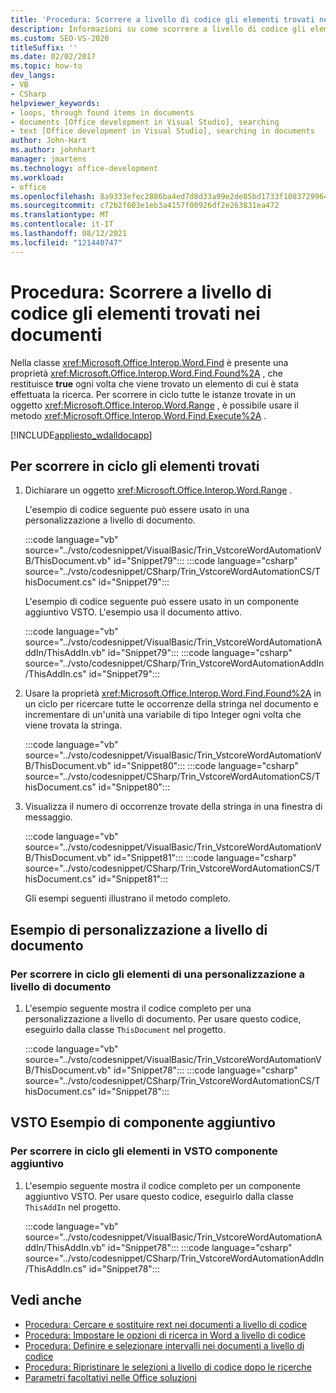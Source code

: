 ```yaml
---
title: 'Procedura: Scorrere a livello di codice gli elementi trovati nei documenti'
description: Informazioni su come scorrere a livello di codice gli elementi trovati in Microsoft Word documento usando Visual Studio.
ms.custom: SEO-VS-2020
titleSuffix: ''
ms.date: 02/02/2017
ms.topic: how-to
dev_langs:
- VB
- CSharp
helpviewer_keywords:
- loops, through found items in documents
- documents [Office development in Visual Studio], searching
- text [Office development in Visual Studio], searching in documents
author: John-Hart
ms.author: johnhart
manager: jmartens
ms.technology: office-development
ms.workload:
- office
ms.openlocfilehash: 8a9333efec2886ba4ed7d8d33a99e2de85bd1733f10837299643cae0c19a9f30
ms.sourcegitcommit: c72b2f603e1eb3a4157f00926df2e263831ea472
ms.translationtype: MT
ms.contentlocale: it-IT
ms.lasthandoff: 08/12/2021
ms.locfileid: "121440747"
---
```

# <a name="how-to-programmatically-loop-through-found-items-in-documents"></a>Procedura: Scorrere a livello di codice gli elementi trovati nei documenti
  Nella classe <xref:Microsoft.Office.Interop.Word.Find> è presente una proprietà <xref:Microsoft.Office.Interop.Word.Find.Found%2A> , che restituisce **true** ogni volta che viene trovato un elemento di cui è stata effettuata la ricerca. Per scorrere in ciclo tutte le istanze trovate in un oggetto <xref:Microsoft.Office.Interop.Word.Range> , è possibile usare il metodo <xref:Microsoft.Office.Interop.Word.Find.Execute%2A> .

 [!INCLUDE[appliesto_wdalldocapp](../vsto/includes/appliesto-wdalldocapp-md.md)]

## <a name="to-loop-through-found-items"></a>Per scorrere in ciclo gli elementi trovati

1. Dichiarare un oggetto <xref:Microsoft.Office.Interop.Word.Range> .

    L'esempio di codice seguente può essere usato in una personalizzazione a livello di documento.

    :::code language="vb" source="../vsto/codesnippet/VisualBasic/Trin_VstcoreWordAutomationVB/ThisDocument.vb" id="Snippet79":::
    :::code language="csharp" source="../vsto/codesnippet/CSharp/Trin_VstcoreWordAutomationCS/ThisDocument.cs" id="Snippet79":::

    L'esempio di codice seguente può essere usato in un componente aggiuntivo VSTO. L'esempio usa il documento attivo.

    :::code language="vb" source="../vsto/codesnippet/VisualBasic/Trin_VstcoreWordAutomationAddIn/ThisAddIn.vb" id="Snippet79":::
    :::code language="csharp" source="../vsto/codesnippet/CSharp/Trin_VstcoreWordAutomationAddIn/ThisAddIn.cs" id="Snippet79":::

2. Usare la proprietà <xref:Microsoft.Office.Interop.Word.Find.Found%2A> in un ciclo per ricercare tutte le occorrenze della stringa nel documento e incrementare di un'unità una variabile di tipo Integer ogni volta che viene trovata la stringa.

    :::code language="vb" source="../vsto/codesnippet/VisualBasic/Trin_VstcoreWordAutomationVB/ThisDocument.vb" id="Snippet80":::
    :::code language="csharp" source="../vsto/codesnippet/CSharp/Trin_VstcoreWordAutomationCS/ThisDocument.cs" id="Snippet80":::

3. Visualizza il numero di occorrenze trovate della stringa in una finestra di messaggio.

    :::code language="vb" source="../vsto/codesnippet/VisualBasic/Trin_VstcoreWordAutomationVB/ThisDocument.vb" id="Snippet81":::
    :::code language="csharp" source="../vsto/codesnippet/CSharp/Trin_VstcoreWordAutomationCS/ThisDocument.cs" id="Snippet81":::

   Gli esempi seguenti illustrano il metodo completo.

## <a name="document-level-customization-example"></a>Esempio di personalizzazione a livello di documento

### <a name="to-loop-through-items-in-a-document-level-customization"></a>Per scorrere in ciclo gli elementi di una personalizzazione a livello di documento

1. L'esempio seguente mostra il codice completo per una personalizzazione a livello di documento. Per usare questo codice, eseguirlo dalla classe `ThisDocument` nel progetto.

     :::code language="vb" source="../vsto/codesnippet/VisualBasic/Trin_VstcoreWordAutomationVB/ThisDocument.vb" id="Snippet78":::
     :::code language="csharp" source="../vsto/codesnippet/CSharp/Trin_VstcoreWordAutomationCS/ThisDocument.cs" id="Snippet78":::

## <a name="vsto-add-in-example"></a>VSTO Esempio di componente aggiuntivo

### <a name="to-loop-through-items-in-a-vsto-add-in"></a>Per scorrere in ciclo gli elementi in VSTO componente aggiuntivo

1. L'esempio seguente mostra il codice completo per un componente aggiuntivo VSTO. Per usare questo codice, eseguirlo dalla classe `ThisAddIn` nel progetto.

     :::code language="vb" source="../vsto/codesnippet/VisualBasic/Trin_VstcoreWordAutomationAddIn/ThisAddIn.vb" id="Snippet78":::
     :::code language="csharp" source="../vsto/codesnippet/CSharp/Trin_VstcoreWordAutomationAddIn/ThisAddIn.cs" id="Snippet78":::

## <a name="see-also"></a>Vedi anche
- [Procedura: Cercare e sostituire rext nei documenti a livello di codice](../vsto/how-to-programmatically-search-for-and-replace-text-in-documents.md)
- [Procedura: Impostare le opzioni di ricerca in Word a livello di codice](../vsto/how-to-programmatically-set-search-options-in-word.md)
- [Procedura: Definire e selezionare intervalli nei documenti a livello di codice](../vsto/how-to-programmatically-define-and-select-ranges-in-documents.md)
- [Procedura: Ripristinare le selezioni a livello di codice dopo le ricerche](../vsto/how-to-programmatically-restore-selections-after-searches.md)
- [Parametri facoltativi nelle Office soluzioni](../vsto/optional-parameters-in-office-solutions.md)
